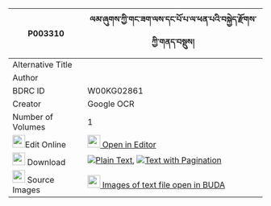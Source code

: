 |P003310|ལམ་ཞུགས་ཀྱི་གང་ཟག་ལས་དང་པོ་པ་ལ་ཕན་པའི་བསྐྱེད་རྫོགས་ཀྱི་གནད་བསྡུས། 
| --- | --- 
|Alternative Title |
|Author | 
|BDRC ID | W00KG02861
|Creator | Google OCR
|Number of Volumes| 1
|<img width="25" src="https://img.icons8.com/color/25/000000/edit-property.png">Edit Online| [<img width="25" src="https://avatars.githubusercontent.com/u/45091458?s=200&v=4"> Open in Editor](http://editor.openpecha.org/P003310)
|<img width="25" src="https://img.icons8.com/fluent/48/000000/download-2.png"/>  Download | [![](https://img.icons8.com/color/20/000000/txt.png)Plain Text](https://github.com/Openpecha/P003310/releases/download/v2/lam_shyuk_kyi_gangzak_la_sa_da_plain_P003310.zip), [![](https://img.icons8.com/color/20/000000/txt.png)Text with Pagination](https://github.com/Openpecha/P003310/releases/download/v2/lam_shyuk_kyi_gangzak_la_sa_da_pages_P003310.zip)
|<img width="25" src="https://img.icons8.com/plasticine/100/000000/pictures-folder.png"/>  Source Images | [<img width="25" src="https://library.bdrc.io/icons/BUDA-small.svg"> Images of text file open in BUDA](https://library.bdrc.io/show/bdr:W00KG02861)